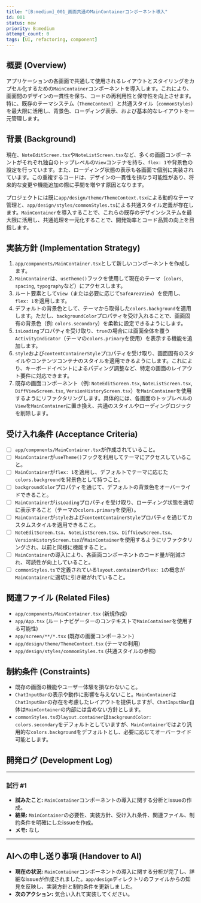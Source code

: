 ```yaml
---
title: "[B:medium]_001_画面共通のMainContainerコンポーネント導入"
id: 001
status: new
priority: B:medium
attempt_count: 0
tags: [UI, refactoring, component]
---
```


## 概要 (Overview)

アプリケーションの各画面で共通して使用されるレイアウトとスタイリングをカプセル化するための`MainContainer`コンポーネントを導入します。これにより、画面間のデザインの一貫性を保ち、コードの再利用性と保守性を向上させます。特に、既存のテーマシステム（`ThemeContext`）と共通スタイル（`commonStyles`）を最大限に活用し、背景色、ローディング表示、および基本的なレイアウトを一元管理します。

## 背景 (Background)

現在、`NoteEditScreen.tsx`や`NoteListScreen.tsx`など、多くの画面コンポーネントがそれぞれ独自のトップレベルの`View`コンテナを持ち、`flex: 1`や背景色の設定を行っています。また、ローディング状態の表示も各画面で個別に実装されています。この重複するコードは、デザインの一貫性を損なう可能性があり、将来的な変更や機能追加の際に手間を増やす原因となります。

プロジェクトには既に`app/design/theme/ThemeContext.tsx`による動的なテーマ管理と、`app/design/styles/commonStyles.ts`による共通スタイル定義が存在します。`MainContainer`を導入することで、これらの既存のデザインシステムを最大限に活用し、共通処理を一元化することで、開発効率とコード品質の向上を目指します。

## 実装方針 (Implementation Strategy)

1.  `app/components/MainContainer.tsx`として新しいコンポーネントを作成します。
2.  `MainContainer`は、`useTheme()`フックを使用して現在のテーマ（`colors`, `spacing`, `typography`など）にアクセスします。
3.  ルート要素として`View`（または必要に応じて`SafeAreaView`）を使用し、`flex: 1`を適用します。
4.  デフォルトの背景色として、テーマから取得した`colors.background`を適用します。ただし、`backgroundColor`プロパティを受け入れることで、画面固有の背景色（例: `colors.secondary`）を柔軟に設定できるようにします。
5.  `isLoading`プロパティを受け取り、`true`の場合には画面全体を覆う`ActivityIndicator`（テーマの`colors.primary`を使用）を表示する機能を追加します。
6.  `style`および`contentContainerStyle`プロパティを受け取り、画面固有のスタイルやコンテンツコンテナのスタイルを適用できるようにします。これにより、キーボードイベントによるパディング調整など、特定の画面のレイアウト要件に対応できます。
7.  既存の画面コンポーネント（例: `NoteEditScreen.tsx`, `NoteListScreen.tsx`, `DiffViewScreen.tsx`, `VersionHistoryScreen.tsx`）を`MainContainer`を使用するようにリファクタリングします。具体的には、各画面のトップレベルの`View`を`MainContainer`に置き換え、共通のスタイルやローディングロジックを削除します。

## 受け入れ条件 (Acceptance Criteria)

-   [ ] `app/components/MainContainer.tsx`が作成されていること。
-   [ ] `MainContainer`が`useTheme()`フックを利用してテーマにアクセスしていること。
-   [ ] `MainContainer`が`flex: 1`を適用し、デフォルトでテーマに応じた`colors.background`を背景色として持つこと。
-   [ ] `backgroundColor`プロパティを通じて、デフォルトの背景色をオーバーライドできること。
-   [ ] `MainContainer`が`isLoading`プロパティを受け取り、ローディング状態を適切に表示すること（テーマの`colors.primary`を使用）。
-   [ ] `MainContainer`が`style`および`contentContainerStyle`プロパティを通じてカスタムスタイルを適用できること。
-   [ ] `NoteEditScreen.tsx`、`NoteListScreen.tsx`、`DiffViewScreen.tsx`、`VersionHistoryScreen.tsx`が`MainContainer`を使用するようにリファクタリングされ、以前と同様に機能すること。
-   [ ] `MainContainer`の導入により、各画面コンポーネントのコード量が削減され、可読性が向上していること。
-   [ ] `commonStyles.ts`で定義されている`layout.container`の`flex: 1`の概念が`MainContainer`に適切に引き継がれていること。

## 関連ファイル (Related Files)

-   `app/components/MainContainer.tsx` (新規作成)
-   `app/App.tsx` (ルートナビゲーターのコンテキストで`MainContainer`を使用する可能性)
-   `app/screen/**/*.tsx` (既存の画面コンポーネント)
-   `app/design/theme/ThemeContext.tsx` (テーマの利用)
-   `app/design/styles/commonStyles.ts` (共通スタイルの参照)

## 制約条件 (Constraints)

-   既存の画面の機能やユーザー体験を損なわないこと。
-   `ChatInputBar`の表示や動作に影響を与えないこと。`MainContainer`は`ChatInputBar`の存在を考慮したレイアウトを提供しますが、`ChatInputBar`自体は`MainContainer`の内部には含めない方針とします。
-   `commonStyles.ts`の`layout.container`は`backgroundColor: colors.secondary`をデフォルトとしていますが、`MainContainer`ではより汎用的な`colors.background`をデフォルトとし、必要に応じてオーバーライド可能とします。

## 開発ログ (Development Log)

---
### 試行 #1

-   **試みたこと:** `MainContainer`コンポーネントの導入に関する分析とissueの作成。
-   **結果:** `MainContainer`の必要性、実装方針、受け入れ条件、関連ファイル、制約条件を明確にしたissueを作成。
-   **メモ:** なし

---

## AIへの申し送り事項 (Handover to AI)

-   **現在の状況:** `MainContainer`コンポーネントの導入に関する分析が完了し、詳細なissueが作成されました。`app/design`ディレクトリのファイルからの知見を反映し、実装方針と制約条件を更新しました。
-   **次のアクション:** 気合い入れて実装してください。
